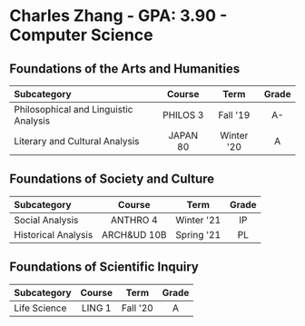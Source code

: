 # Charles Zhang - GPA: 3.90 - Computer Science

## Foundations of the Arts and Humanities

| Subcategory | Course | Term | Grade |
|:---|:---:|:---:|:---:|
| Philosophical and Linguistic Analysis | PHILOS 3 | Fall '19 | A- |
| Literary and Cultural Analysis | JAPAN 80 | Winter '20 | A |

## Foundations of Society and Culture

| Subcategory | Course | Term | Grade |
|:---|:---:|:---:|:---:|
| Social Analysis | ANTHRO 4 | Winter '21 | IP |
| Historical Analysis | ARCH&UD 10B | Spring '21 | PL |

## Foundations of Scientific Inquiry

| Subcategory | Course | Term | Grade |
|:---|:---:|:---:|:---:|
| Life Science | LING 1 | Fall '20 | A |
